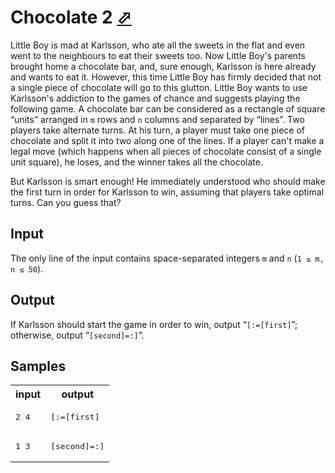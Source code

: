 # Chocolate 2 [⬀](https://acm.timus.ru/problem.aspx?space=1&num=1639)

Little Boy is mad at Karlsson, who ate all the sweets in the flat and even went to the neighbours to eat their sweets too. Now Little Boy's parents brought home a chocolate bar, and, sure enough, Karlsson is here already and wants to eat it. However, this time Little Boy has firmly decided that not a single piece of chocolate will go to this glutton. Little Boy wants to use Karlsson's addiction to the games of chance and suggests playing the following game. A chocolate bar can be considered as a rectangle of square “units” arranged in `m` rows and `n` columns and separated by “lines”. Two players take alternate turns. At his turn, a player must take one piece of chocolate and split it into two along one of the lines. If a player can't make a legal move (which happens when all pieces of chocolate consist of a single unit square), he loses, and the winner takes all the chocolate.

But Karlsson is smart enough! He immediately understood who should make the first turn in order for Karlsson to win, assuming that players take optimal turns. Can you guess that?

## Input

The only line of the input contains space-separated integers `m` and `n` (`1 ≤ m, n ≤ 50`).

## Output

If Karlsson should start the game in order to win, output “`[:=[first]`”; otherwise, output “`[second]=:]`”.

## Samples

<table>
<tr>
<th>input</th>
<th>output</th>
</tr>
<tr>
<td style="vertical-align: top">
<pre style="white-space:pre">
2 4
</pre>
</td>
<td style="vertical-align: top">
<pre style="white-space:pre">
[:=[first]
</pre>
</td>
</tr>
<tr>
<td style="vertical-align: top">
<pre style="white-space:pre">
1 3
</pre>
</td>
<td style="vertical-align: top">
<pre style="white-space:pre">
[second]=:]
</pre>
</td>
</tr>
</table>

